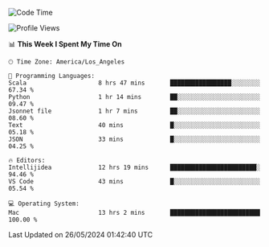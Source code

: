 <!--START_SECTION:waka-->
![Code Time](http://img.shields.io/badge/Code%20Time-1%2C021%20hrs%2045%20mins-blue)

![Profile Views](http://img.shields.io/badge/Profile%20Views-0-blue)

📊 **This Week I Spent My Time On** 

```text
🕑︎ Time Zone: America/Los_Angeles

💬 Programming Languages: 
Scala                    8 hrs 47 mins       █████████████████░░░░░░░░   67.34 % 
Python                   1 hr 14 mins        ██░░░░░░░░░░░░░░░░░░░░░░░   09.47 % 
Jsonnet file             1 hr 7 mins         ██░░░░░░░░░░░░░░░░░░░░░░░   08.60 % 
Text                     40 mins             █░░░░░░░░░░░░░░░░░░░░░░░░   05.18 % 
JSON                     33 mins             █░░░░░░░░░░░░░░░░░░░░░░░░   04.25 % 

🔥 Editors: 
Intellijidea             12 hrs 19 mins      ████████████████████████░   94.46 % 
VS Code                  43 mins             █░░░░░░░░░░░░░░░░░░░░░░░░   05.54 % 

💻 Operating System: 
Mac                      13 hrs 2 mins       █████████████████████████   100.00 % 
```


 Last Updated on 26/05/2024 01:42:40 UTC
<!--END_SECTION:waka-->
